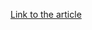 [Link to the article](https://www.securityweek.com/ics-patch-tuesday-security-advisories-released-by-cisa-schneider-siemens-rockwell/)
